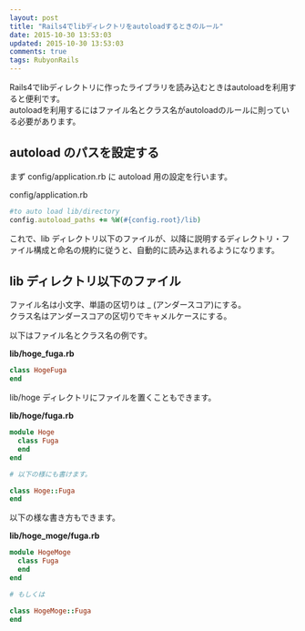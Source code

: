 ```yaml
---
layout: post
title: "Rails4でlibディレクトリをautoloadするときのルール"
date: 2015-10-30 13:53:03
updated: 2015-10-30 13:53:03
comments: true
tags: RubyonRails
---
```


Rails4でlibディレクトリに作ったライブラリを読み込むときはautoloadを利用すると便利です。  
autoloadを利用するにはファイル名とクラス名がautoloadのルールに則っている必要があります。  

## autoload のパスを設定する

まず config/application.rb に autoload 用の設定を行います。

config/application.rb


```ruby
#to auto load lib/directory
config.autoload_paths += %W(#{config.root}/lib)

```

これで、lib ディレクトリ以下のファイルが、以降に説明するディレクトリ・ファイル構成と命名の規約に従うと、自動的に読み込まれるようになります。

## lib ディレクトリ以下のファイル
ファイル名は小文字、単語の区切りは _ (アンダースコア)にする。  
クラス名はアンダースコアの区切りでキャメルケースにする。

以下はファイル名とクラス名の例です。

__lib/hoge_fuga.rb__


```ruby
class HogeFuga
end

```

lib/hoge ディレクトリにファイルを置くこともできます。

__lib/hoge/fuga.rb__


```ruby
module Hoge
  class Fuga
  end
end

# 以下の様にも書けます。

class Hoge::Fuga
end

```

以下の様な書き方もできます。

__lib/hoge_moge/fuga.rb__

```ruby
module HogeMoge
  class Fuga
  end
end

# もしくは

class HogeMoge::Fuga
end

```
